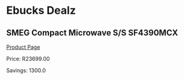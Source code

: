 
# Ebucks Dealz
## SMEG Compact Microwave S/S SF4390MCX
[Product Page](https://www.ebucks.com/web/shop/productSelected.do?prodId=911766725&catId=704989856)

Price: R23699.00

Savings: 1300.0


	